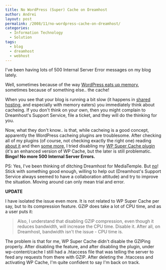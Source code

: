 ```yaml
---
title: No WordPress (Super) Cache on Dreamhost
author: Andrei
layout: post
permalink: /2008/11/no-wordpress-cache-on-dreamhost/
categories:
  - Information Technology
  - Solution
tags:
  - blog
  - dreamhost
  - webhost
---
```

I've been having lots of 500 Internal Server Error messages on my blog lately.

Well, sometimes because of the way [WordPress eats up memory][1], sometimes because of something else.. the cache!

When you see that your blog is running a bit slow (it happens in [shared hosting][2], and especially with memory eaters) you immediately think about cacheing. If you don't think on your own, then you might complain to Dreamhost's Support Service, file a ticket, and they will do the thinking for you.

Now, what they don't know.. is that, while cacheing is a good concept, apparently the WordPress cacheing plugins are troublesome. After checking all of my plugins (of course, not checking exactly the right one) reading [about it][3] and then [some more][4], I tried disabling my [WP Super Cache plugin][5] (it's an enhanced version of WP Cache, but the later is still problematic. **Bingo! No more 500 Internal Server Errors.**

PS: Yes, I've been thinking of ditching Dreamhost for MediaTemple. But [no][6]! Stick with something good enough, willing to help out (Dreamhost's Support Service always seemed to have a collaboration attitude) and try to improve the situation. Moving around can only mean trial and error.

**UPDATE**

I have isolated the issue even more. It is not related to WP Super Cache per say, but to its compression feature. GZIP does take a lot of CPU time, and as a user puts it:

> Also, I understand that disabling GZIP compression, even though it reduces bandwidth, will increase the CPU time. Disable it. After all, on Dreamhost, bandwidth isn't the issue - CPU time is.

The problem is that for me, WP Super Cache didn't disable the GZIPing properly. After disabling the feature, and after disabling the plugin, under wp-content/cache I still had a .htaccess file that was telling the server to feed any requests from there with GZIP. After deleting the .htaccess and activating WP Cache, I'm quite confident to say I'm back on track.

 [1]: http://blog.andreineculau.com/2008/11/black-november-20/
 [2]: http://scott.yang.id.au/2006/01/the-dark-side-of-dreamhost/
 [3]: http://www.quickonlinetips.com/archives/2006/12/site-down-36-hours-how-i-fixed-internal-server-errors/
 [4]: http://www.vincentchow.net/1153/wordpress-internal-server-error
 [5]: http://ocaoimh.ie/wp-super-cache/
 [6]: http://news.netcraft.com/archives/2006/11/29/outages_for_mediatemple_grid_hosting_service.html